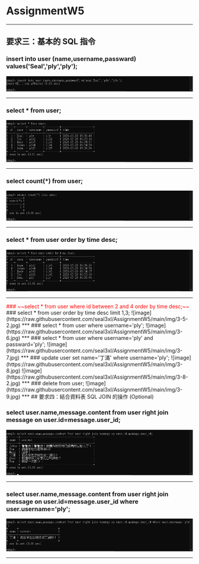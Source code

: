 # AssignmentW5
***
## 要求三：基本的 SQL 指令

### insert into user (name,username,passward) values('Seal','ply','ply');
![image](https://raw.githubusercontent.com/seal3xl/AssignmentW5/main/img/3-1.jpg)
***
### select * from user;
![image](https://raw.githubusercontent.com/seal3xl/AssignmentW5/main/img/3-2.jpg)
***
### select count(*) from user;
![image](https://raw.githubusercontent.com/seal3xl/AssignmentW5/main/img/3-3.jpg)
***
### select * from user order by time desc;
![image](https://raw.githubusercontent.com/seal3xl/AssignmentW5/main/img/3-4.jpg)
***
<font color="#ff0000">
### ~~select * from user where id between 2 and 4 order by time desc;~~
</font>
### select * from user order by time desc limit 1,3;
![image](https://raw.githubusercontent.com/seal3xl/AssignmentW5/main/img/3-5-2.jpg)
***
### select * from user where username='ply';
![image](https://raw.githubusercontent.com/seal3xl/AssignmentW5/main/img/3-6.jpg)
***
### select * from user where username='ply' and passward='ply';
![image](https://raw.githubusercontent.com/seal3xl/AssignmentW5/main/img/3-7.jpg)
***
### update user set name='丁滿' where username='ply';
![image](https://raw.githubusercontent.com/seal3xl/AssignmentW5/main/img/3-8.jpg)
![image](https://raw.githubusercontent.com/seal3xl/AssignmentW5/main/img/3-8-2.jpg)
***
### delete from user;
![image](https://raw.githubusercontent.com/seal3xl/AssignmentW5/main/img/3-9.jpg)
***
## 要求四：結合資料表 SQL JOIN 的操作 (Optional)

### select user.name,message.content from user right join message on user.id=message.user_id;
![image](https://raw.githubusercontent.com/seal3xl/AssignmentW5/main/img/4-1.jpg)
***
### select user.name,message.content from user right join message on user.id=message.user_id where user.username='ply';
![image](https://raw.githubusercontent.com/seal3xl/AssignmentW5/main/img/4-2.jpg)
***
